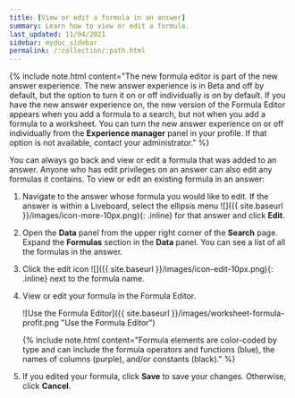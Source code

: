 ```yaml
---
title: [View or edit a formula in an answer]
summary: Learn how to view or edit a formula.
last_updated: 11/04/2021
sidebar: mydoc_sidebar
permalink: /:collection/:path.html
---
```

{% include note.html content="The new formula editor is part of the new answer experience. The new answer experience is in Beta and off by default, but the option to turn it on or off individually is on by default. If you have the new answer experience on, the new version of the Formula Editor appears when you add a formula to a search, but not when you add a formula to a worksheet. You can turn the new answer experience on or off individually from the <strong>Experience manager</strong> panel in your profile. If that option is not available, contact your administrator." %}

You can always go back and view or edit a formula that was added to an answer. Anyone who has edit privileges on an answer can also edit any formulas it contains. To view or edit an existing formula in an answer:

1. Navigate to the answer whose formula you would like to edit. If the answer is within a Liveboard, select the ellipsis menu ![]({{ site.baseurl }}/images/icon-more-10px.png){: .inline} for that answer and click **Edit**.

3. Open the **Data** panel from the upper right corner of the **Search** page. Expand the **Formulas** section in the **Data** panel. You can see a list of all the formulas in the answer.

4. Click the edit icon ![]({{ site.baseurl }}/images/icon-edit-10px.png){: .inline} next to the formula name.

5. View or edit your formula in the Formula Editor.

     ![Use the Formula Editor]({{ site.baseurl }}/images/worksheet-formula-profit.png "Use the Formula Editor")

    {% include note.html content="Formula elements are color-coded by type and can include the formula operators and functions (blue), the names of columns (purple), and/or constants (black)." %}

6. If you edited your formula, click **Save** to save your changes. Otherwise, click **Cancel**.
